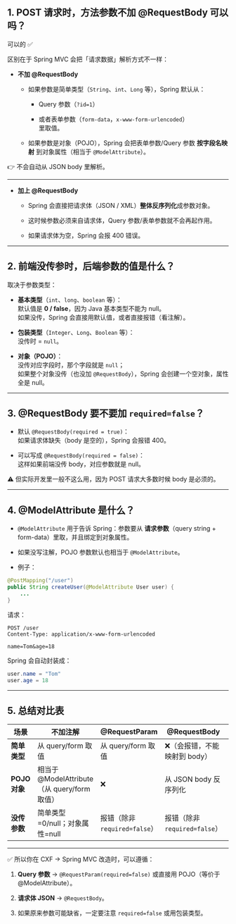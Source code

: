 

## 1. **POST 请求时，方法参数不加 @RequestBody 可以吗？**

可以的 ✅

区别在于 Spring MVC 会把「请求数据」解析方式不一样：

- **不加 @RequestBody**
    
    - 如果参数是简单类型（`String`、`int`、`Long` 等），Spring 默认从：
        
        - Query 参数（`?id=1`）
            
        - 或者表单参数（`form-data`，`x-www-form-urlencoded`）  
            里取值。
            
    - 如果参数是对象（POJO），Spring 会把表单参数/Query 参数 **按字段名映射** 到对象属性（相当于 `@ModelAttribute`）。
        

👉 不会自动从 JSON body 里解析。

---

- **加上 @RequestBody**
    
    - Spring 会直接把请求体（JSON / XML）**整体反序列化**成参数对象。
        
    - 这时候参数必须来自请求体，Query 参数/表单参数就不会再起作用。
        
    - 如果请求体为空，Spring 会报 400 错误。
        

---

## 2. **前端没传参时，后端参数的值是什么？**

取决于参数类型：

- **基本类型**（`int`、`long`、`boolean` 等）：  
    默认值是 **0 / false**，因为 Java 基本类型不能为 null。  
    如果没传，Spring 会直接用默认值，或者直接报错（看注解）。
    
- **包装类型**（`Integer`、`Long`、`Boolean` 等）：  
    没传时 = `null`。
    
- **对象（POJO）**：  
    没传对应字段时，那个字段就是 `null`；  
    如果整个对象没传（也没加 `@RequestBody`），Spring 会创建一个空对象，属性全是 null。
    

---

## 3. **@RequestBody 要不要加 `required=false`？**

- 默认 `@RequestBody(required = true)`：  
    如果请求体缺失（body 是空的），Spring 会报错 400。
    
- 可以写成 `@RequestBody(required = false)`：  
    这样如果前端没传 body，对应参数就是 null。
    

⚠️ 但实际开发里一般不这么用，因为 POST 请求大多数时候 body 是必须的。

---

## 4. **@ModelAttribute 是什么？**

- `@ModelAttribute` 用于告诉 Spring：参数要从 **请求参数**（query string + form-data）里取，并且绑定到对象属性。
    
- 如果没写注解，POJO 参数默认也相当于 `@ModelAttribute`。
    
- 例子：
    

```java
@PostMapping("/user")
public String createUser(@ModelAttribute User user) {
    ...
}
```

请求：

```
POST /user
Content-Type: application/x-www-form-urlencoded

name=Tom&age=18
```

Spring 会自动封装成：

```java
user.name = "Tom"
user.age = 18
```

---

## 5. **总结对比表**

|场景|不加注解|@RequestParam|@RequestBody|@ModelAttribute|
|---|---|---|---|---|
|**简单类型**|从 query/form 取值|从 query/form 取值|❌（会报错，不能映射到 body）|不常用|
|**POJO 对象**|相当于 @ModelAttribute（从 query/form 取值）|❌|从 JSON body 反序列化|从 query/form 取值|
|**没传参数**|简单类型=0/null；对象属性=null|报错（除非 `required=false`）|报错（除非 `required=false`）|对象创建成功，属性=null|

---

✅ 所以你在 CXF → Spring MVC 改造时，可以遵循：

1. **Query 参数** → `@RequestParam(required=false)` 或直接用 POJO（等价于 @ModelAttribute）。
    
2. **请求体 JSON** → `@RequestBody`。
    
3. 如果原来参数可能缺省，一定要注意 `required=false` 或用包装类型。
    
